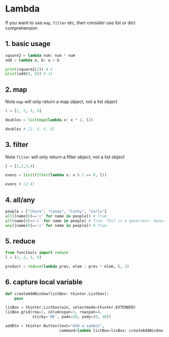 # Lambda

If you want to use `map`, `filter` etc, then consider use list or dict comprehension

## 1. basic usage

```python
square2 = lambda num: num * num
add = lambda a, b: a + b

print(square2(2)) # 4
print(add(5, 6)) # 11
```

## 2. map

Note `map` will only return a map object, not a list object

```python
l = [1, 2, 3, 4]

doubles = list(map(lambda x: x * 2, l))

doubles # [2, 4, 6, 8]
```

## 3. filter

Note `filter` will only return a filter object, not a list object

```python
l = [1,2,3,4]

evens = list(filter(lambda x: x % 2 == 0, l))

evens # [2,4]
```

## 4. all/any

```python
people = ["Chare", "Casey", "Cathy", "Carly"]
all([name[0]=='c' for name in people]) # True
all(name[0]=='c' for name in people) # True, This is a generator. Generator format is prefer here as it's small than list
any([name[0]=='c' for name in people]) # True
```

## 5. reduce

```python
from functools import reduce
l = [2, 2, 3, 4]

product = reduce(lambda prev, elem : prev * elem, l, 1)
```

## 6. capture local variable

```python
def createAddWindow(listBox: tkinter.Listbox):
    pass

lisBox = tkinter.Listbox(win, selectmode=tkinter.EXTENDED)
lisBox.grid(row=1, columnspan=3, rowspan=4,
            sticky='WE', padx=20, pady=(0, 20))

addBtn = tkinter.Button(text="Add a symbol",
                        command=lambda listBox=lisBox: createAddWindow(listBox=listBox))
```

